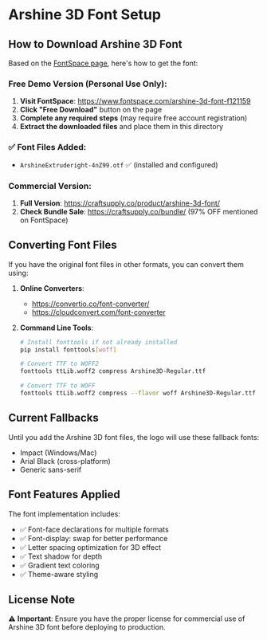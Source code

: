 # Arshine 3D Font Setup

## How to Download Arshine 3D Font

Based on the [FontSpace page](https://www.fontspace.com/arshine-3d-font-f121159), here's how to get the font:

### Free Demo Version (Personal Use Only):
1. **Visit FontSpace**: https://www.fontspace.com/arshine-3d-font-f121159
2. **Click "Free Download"** button on the page
3. **Complete any required steps** (may require free account registration)
4. **Extract the downloaded files** and place them in this directory

### ✅ Font Files Added:
- `ArshineExtruderight-4nZ99.otf` ✅ (installed and configured)

### Commercial Version:
1. **Full Version**: https://craftsupply.co/product/arshine-3d-font/
2. **Check Bundle Sale**: https://craftsupply.co/bundle/ (97% OFF mentioned on FontSpace)

## Converting Font Files

If you have the original font files in other formats, you can convert them using:

1. **Online Converters**:
   - https://convertio.co/font-converter/
   - https://cloudconvert.com/font-converter

2. **Command Line Tools**:
   ```bash
   # Install fonttools if not already installed
   pip install fonttools[woff]
   
   # Convert TTF to WOFF2
   fonttools ttLib.woff2 compress Arshine3D-Regular.ttf
   
   # Convert TTF to WOFF
   fonttools ttLib.woff2 compress --flavor woff Arshine3D-Regular.ttf
   ```

## Current Fallbacks

Until you add the Arshine 3D font files, the logo will use these fallback fonts:
- Impact (Windows/Mac)
- Arial Black (cross-platform)
- Generic sans-serif

## Font Features Applied

The font implementation includes:
- ✅ Font-face declarations for multiple formats
- ✅ Font-display: swap for better performance
- ✅ Letter spacing optimization for 3D effect
- ✅ Text shadow for depth
- ✅ Gradient text coloring
- ✅ Theme-aware styling

## License Note

⚠️ **Important**: Ensure you have the proper license for commercial use of Arshine 3D font before deploying to production.
